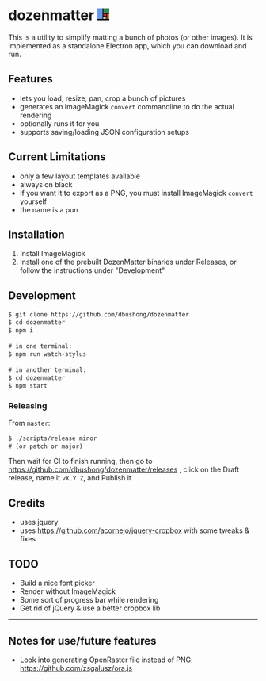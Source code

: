 # dozenmatter <img src="/build/icon.png" width=24 height=24 />

This is a utility to simplify matting a bunch of photos (or other images).
It is implemented as a standalone Electron app, which you can download and
run.

## Features

- lets you load, resize, pan, crop a bunch of pictures
- generates an ImageMagick `convert` commandline to do the actual rendering
- optionally runs it for you
- supports saving/loading JSON configuration setups

## Current Limitations

- only a few layout templates available
- always on black
- if you want it to export as a PNG, you must install ImageMagick `convert`
  yourself
- the name is a pun

## Installation

1. Install ImageMagick
1. Install one of the prebuilt DozenMatter binaries under Releases, or follow
  the instructions under "Development"

## Development

```
$ git clone https://github.com/dbushong/dozenmatter
$ cd dozenmatter
$ npm i

# in one terminal:
$ npm run watch-stylus

# in another terminal:
$ cd dozenmatter
$ npm start
```

### Releasing

From `master`:

```
$ ./scripts/release minor
# (or patch or major)
```

Then wait for CI to finish running, then go to
https://github.com/dbushong/dozenmatter/releases , click on the
Draft release, name it `vX.Y.Z`, and Publish it

## Credits

- uses jquery
- uses https://github.com/acornejo/jquery-cropbox with some tweaks & fixes

## TODO

- Build a nice font picker
- Render without ImageMagick
- Some sort of progress bar while rendering
- Get rid of jQuery & use a better cropbox lib

---

## Notes for use/future features

- Look into generating OpenRaster file instead of PNG: https://github.com/zsgalusz/ora.js
